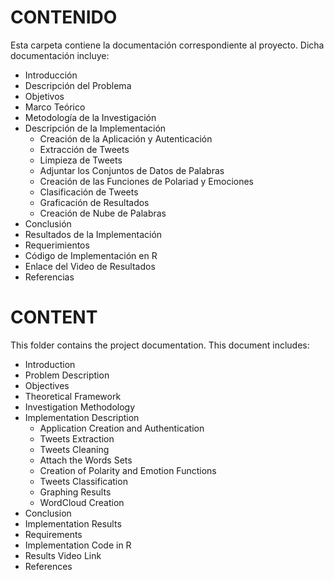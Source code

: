 # CONTENIDO
Esta carpeta contiene la documentación correspondiente al proyecto. Dicha documentación incluye:
* Introducción
* Descripción del Problema
* Objetivos
* Marco Teórico
* Metodología de la Investigación
* Descripción de la Implementación
  * Creación de la Aplicación y Autenticación
  * Extracción de Tweets
  * Limpieza de Tweets
  * Adjuntar los Conjuntos de Datos de Palabras
  * Creación de las Funciones de Polariad y Emociones
  * Clasificación de Tweets
  * Graficación de Resultados
  * Creación de Nube de Palabras
* Conclusión
* Resultados de la Implementación
* Requerimientos
* Código de Implementación en R
* Enlace del Video de Resultados
* Referencias

# CONTENT
This folder contains the project documentation. This document includes:
* Introduction
* Problem Description
* Objectives
* Theoretical Framework
* Investigation Methodology 
* Implementation Description
  * Application Creation and Authentication
  * Tweets Extraction
  * Tweets Cleaning
  * Attach the Words Sets
  * Creation of Polarity and Emotion Functions
  * Tweets Classification
  * Graphing Results
  * WordCloud Creation
* Conclusion
* Implementation Results
* Requirements
* Implementation Code in R 
* Results Video Link
* References
